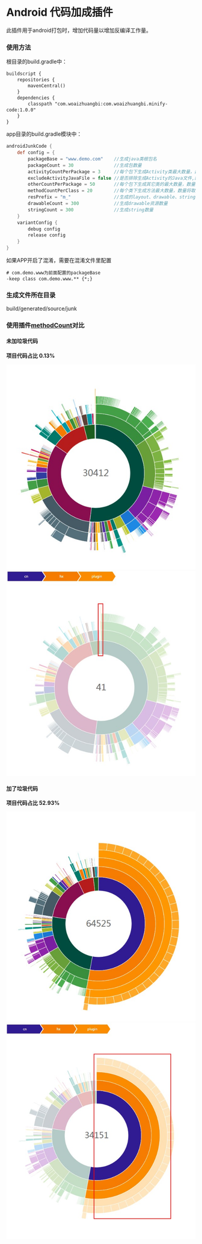 #  Android 代码加成插件

此插件用于android打包时，增加代码量以增加反编译工作量。

### 使用方法

根目录的build.gradle中：
```
buildscript {
    repositories {
        mavenCentral()
    }
    dependencies {
        classpath "com.woaizhuangbi:com.woaizhuangbi.minify-code:1.0.0"
    }
}
```


app目录的build.gradle模块中：

```groovy
androidJunkCode {
    def config = {
        packageBase = "www.demo.com"    //生成java类根包名
        packageCount = 30               //生成包数量
        activityCountPerPackage = 3     //每个包下生成Activity类最大数量，数量将取中间值随机
        excludeActivityJavaFile = false //是否排除生成Activity的Java文件,默认false(layout和写入AndroidManifest.xml还会执行)，主要用于处理类似神策全埋点编译过慢问题
        otherCountPerPackage = 50       //每个包下生成其它类的最大数量，数量将取中间值随机
        methodCountPerClass = 20        //每个类下生成方法最大数量，数量将取中间值随机
        resPrefix = "m_"                //生成的layout、drawable、string等资源名前缀
        drawableCount = 300             //生成drawable资源数量
        stringCount = 300               //生成string数量
    }
    variantConfig {
        debug config
        release config
    }
}
```

如果APP开启了混淆，需要在混淆文件里配置

```
# com.demo.www为前面配置的packageBase
-keep class com.demo.www.** {*;}
```

### 生成文件所在目录
build/generated/source/junk

### 使用插件[methodCount](https://github.com/KeepSafe/dexcount-gradle-plugin)对比

#### 未加垃圾代码

**项目代码占比 0.13%**

![方法总数](images/before_total.jpg)![项目方法数](images/before_project.jpg)


#### 加了垃圾代码

**项目代码占比 52.93%**

![方法总数](images/after_total.jpg)![项目方法数](images/after_project.jpg)